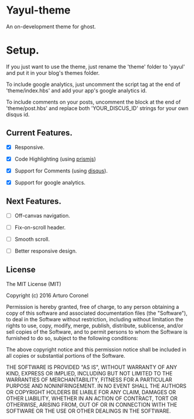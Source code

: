 # Yayul-theme
An on-development theme for ghost.

# Setup.

If you just want to use the theme, just rename the 'theme' folder to 'yayul' and put it in your blog's themes folder.

To include google analytics, just uncomment the script tag at the end of 'theme/index.hbs' and add your app's google analytics id.

To include comments on your posts, uncomment the block at the end of 'theme/post.hbs' and replace both 'YOUR_DISCUS_ID' strings for your own disqus id.


## Current Features.

* [x] Responsive.
* [x] Code Highlighting (using [prismjs](https://github.com/PrismJS/prism))
* [x] Support for Comments (using [disqus](https://disqus.com/)).
* [x] Support for google analytics.


## Next Features.
* [ ] Off-canvas navigation.
* [ ] Fix-on-scroll header.
* [ ] Smooth scroll.
* [ ] Better responsive design.


## License
The MIT License (MIT)

Copyright (c) 2016 Arturo Coronel

Permission is hereby granted, free of charge, to any person obtaining a copy of this software and associated documentation files (the "Software"), to deal in the Software without restriction, including without limitation the rights to use, copy, modify, merge, publish, distribute, sublicense, and/or sell copies of the Software, and to permit persons to whom the Software is furnished to do so, subject to the following conditions:

The above copyright notice and this permission notice shall be included in all copies or substantial portions of the Software.

THE SOFTWARE IS PROVIDED "AS IS", WITHOUT WARRANTY OF ANY KIND, EXPRESS OR IMPLIED, INCLUDING BUT NOT LIMITED TO THE WARRANTIES OF MERCHANTABILITY, FITNESS FOR A PARTICULAR PURPOSE AND NONINFRINGEMENT. IN NO EVENT SHALL THE AUTHORS OR COPYRIGHT HOLDERS BE LIABLE FOR ANY CLAIM, DAMAGES OR OTHER LIABILITY, WHETHER IN AN ACTION OF CONTRACT, TORT OR OTHERWISE, ARISING FROM, OUT OF OR IN CONNECTION WITH THE SOFTWARE OR THE USE OR OTHER DEALINGS IN THE SOFTWARE.
